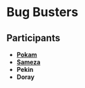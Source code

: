 # Bug Busters

## Participants

- [**Pokam**](https://github.com/johnnyPoks) 
- [**Sameza**](https://github.com/Joy-sameza)
- **Pekin**
- **Doray**